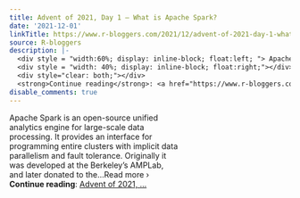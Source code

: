 ```yaml
---
title: Advent of 2021, Day 1 – What is Apache Spark?
date: '2021-12-01'
linkTitle: https://www.r-bloggers.com/2021/12/advent-of-2021-day-1-what-is-apache-spark/
source: R-bloggers
description: |-
  <div style = "width:60%; display: inline-block; float:left; "> Apache Spark is an open-source unified analytics engine for large-scale data processing. It provides an interface for programming entire clusters with implicit data parallelism and fault tolerance. Originally it was developed at the Berkeley’s AMPLab, and later donated to the…Read more ›</div>
  <div style = "width: 40%; display: inline-block; float:right;"></div>
  <div style="clear: both;"></div>
  <strong>Continue reading</strong>: <a href="https://www.r-bloggers.com/2021/12/advent-of-2021-day-1-what-is-apache-spark/">Advent of 2021, ...
disable_comments: true
---
```

<div style = "width:60%; display: inline-block; float:left; "> Apache Spark is an open-source unified analytics engine for large-scale data processing. It provides an interface for programming entire clusters with implicit data parallelism and fault tolerance. Originally it was developed at the Berkeley’s AMPLab, and later donated to the…Read more ›</div>
<div style = "width: 40%; display: inline-block; float:right;"></div>
<div style="clear: both;"></div>
<strong>Continue reading</strong>: <a href="https://www.r-bloggers.com/2021/12/advent-of-2021-day-1-what-is-apache-spark/">Advent of 2021, ...